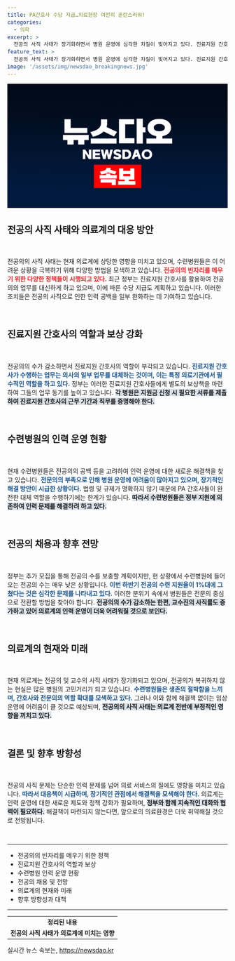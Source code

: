 ```yaml
---
title: PA간호사 수당 지급…의료현장 여전히 혼란스러워!
categories:
  - 의학
excerpt: >
  전공의 사직 사태가 장기화하면서 병원 운영에 심각한 차질이 빚어지고 있다. 진료지원 간호사 추가 지원과 전문의 채용이 해결책으로 거론되지만, 근본적인 문제 해결에는 한계가 있다. 의료계의 생존 전략이 필요한 시점이다.
feature_text: >
  전공의 사직 사태가 장기화하면서 병원 운영에 심각한 차질이 빚어지고 있다. 진료지원 간호사 추가 지원과 전문의 채용이 해결책으로 거론되지만, 근본적인 문제 해결에는 한계가 있다. 의료계의 생존 전략이 필요한 시점이다.
image: '/assets/img/newsdao_breakingnews.jpg'
---
```


<p><img src="/assets/img/newsdao_breakingnews.jpg" alt="flaretime 속보" /></p>

<h2 data-ke-size="size26">전공의 사직 사태와 의료계의 대응 방안</h2>

<p data-ke-size="size16">&nbsp;</p>

<p>전공의의 사직 사태는 현재 의료계에 상당한 영향을 미치고 있으며, 수련병원들은 이 어려운 상황을 극복하기 위해 다양한 방법을 모색하고 있습니다. <b><span style="color: #ee2323;">전공의의 빈자리를 메우기 위한 다양한 정책들이 시행되고 있다.</span></b> 최근 정부는 진료지원 간호사를 활용하여 전공의의 업무를 대신하게 하고 있으며, 이에 따른 수당 지급도 계획하고 있습니다. 이러한 조치들은 전공의 사직으로 인한 인력 공백을 일부 완화하는 데 기여하고 있습니다. </p>

<p data-ke-size="size16">&nbsp;</p>

<h2 data-ke-size="size26">진료지원 간호사의 역할과 보상 강화</h2>

<p data-ke-size="size16">&nbsp;</p>

<p>전공의의 수가 감소하면서 진료지원 간호사의 역할이 부각되고 있습니다. <b><span style="color: #1a5490;">진료지원 간호사가 수행하는 업무는 의사의 일부 업무를 대체하는 것이며, 이는 특정 의료기관에서 필수적인 역할을 하고 있다.</span></b> 정부는 이러한 진료지원 간호사들에게 별도의 보상책을 마련하여 그들의 업무 동기를 높이고 있습니다. <b><span style="background-color: #21538527;">각 병원은 지원금 신청 시 필요한 서류를 제출하여 진료지원 간호사의 근무 기간과 직무를 증명해야 한다.</span></b> </p>

<p data-ke-size="size16">&nbsp;</p>

<h2 data-ke-size="size26">수련병원의 인력 운영 현황</h2>

<p data-ke-size="size16">&nbsp;</p>

<p>현재 수련병원들은 전공의의 공백 등을 고려하여 인력 운영에 대한 새로운 해결책을 찾고 있습니다. <b><span style="color: #1a5490;">전문의의 부족으로 인해 병원 운영에 어려움이 많아지고 있으며, 장기적인 해결 방안이 시급한 상황이다.</span></b> 법령 및 규제가 명확하지 않기 때문에 PA 간호사들이 완전한 대체 역할을 수행하기에는 한계가 있습니다. <b><span style="background-color: #21538527;">따라서 수련병원들은 정부 지원에 의존하여 인력 문제를 해결하려 하고 있다.</span></b></p>

<p data-ke-size="size16">&nbsp;</p>

<h2 data-ke-size="size26">전공의 채용과 향후 전망</h2>

<p data-ke-size="size16">&nbsp;</p>

<p>정부는 추가 모집을 통해 전공의 수를 보충할 계획이지만, 현 상황에서 수련병원에 들어오는 전공의 수는 매우 낮은 상황입니다. <b><span style="color: #1a5490;">이번 하반기 전공의 수련 지원율이 1%대에 그쳤다는 것은 심각한 문제를 나타내고 있다.</span></b> 이러한 분위기 속에서 병원들은 전문의 중심으로 전환할 방법을 찾아야 합니다. <b><span style="background-color: #21538527;">전공의의 수가 감소하는 한편, 교수진의 사직률도 증가하고 있어 의료계의 인력 운영이 더욱 어려워질 것으로 보인다.</span></b></p>

<p data-ke-size="size16">&nbsp;</p>

<h2 data-ke-size="size26">의료계의 현재와 미래</h2>

<p data-ke-size="size16">&nbsp;</p>

<p>현재 의료계는 전공의 및 교수의 사직 사태가 장기화되고 있으며, 전공의가 복귀하지 않는 현실은 많은 병원의 고민거리가 되고 있습니다. <b><span style="color: #1a5490;">수련병원들은 생존의 절박함을 느끼며, 간호사와 전문의의 역할 확대를 모색하고 있다.</span></b> 그러나 이와 함께 해결책 없이는 임상 운영에 어려움이 클 것으로 예상되며, <b><span style="background-color: #21538527;">전공의의 사직 사태는 의료계 전반에 부정적인 영향을 끼치고 있다.</span></b> </p>

<p data-ke-size="size16">&nbsp;</p>

<h2 data-ke-size="size26">결론 및 향후 방향성</h2>

<p data-ke-size="size16">&nbsp;</p>

<p>전공의 사직 문제는 단순한 인력 문제를 넘어 의료 서비스의 질에도 영향을 미치고 있습니다. <b><span style="color: #1a5490;">따라서 대응책이 시급하며, 장기적인 관점에서 해결책을 모색해야 한다.</span></b> 의료계는 인력 운영에 대한 새로운 제도와 정책 강화가 필요하며, <b><span style="background-color: #21538527;">정부와 함께 지속적인 대화와 협력이 필요하다.</span></b> 해결책이 마련되지 않는다면, 앞으로의 의료환경은 더욱 취약해질 것으로 전망됩니다.</p>

<p data-ke-size="size16">&nbsp;</p>

<hr />

<ul>
  <li>전공의의 빈자리를 메우기 위한 정책</li>
  <li>진료지원 간호사의 역할과 보상</li>
  <li>수련병원 인력 운영 현황</li>
  <li>전공의 채용 및 전망</li>
  <li>의료계의 현재와 미래</li>
  <li>향후 방향성과 대책</li>
</ul>

<hr />

<table style="width: 100%; border-collapse: collapse;">
  <tr>
    <td style="text-align: center; height: 17px;"><b>정리된 내용</b></td>
  </tr>
  <tr>
    <td style="text-align: center; height: 17px;"><b>전공의 사직 사태가 의료계에 미치는 영향</b></td>
  </tr>
</table>
실시간 뉴스 속보는, <a href="https://newsdao.kr" rel="dofollow">https://newsdao.kr</a>


